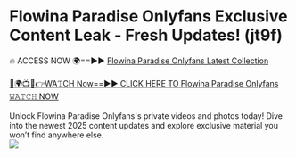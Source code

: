 # Flowina Paradise Onlyfans Exclusive Content Leak - Fresh Updates! (jt9f)

🔥 ACCESS NOW 🌍==►► <a href="https://tinyurl.com/kvy9nzfs" rel="nofollow">Flowina Paradise Onlyfans Latest Collection</a>
<br><br>
[🔴🌍📺📱👉WA𝚃CH Now==►► CLICK HERE TO Flowina Paradise Onlyfans 𝚆𝙰𝚃𝙲𝙷 NOW](https://tinyurl.com/kvy9nzfs)
<br><br>
Unlock Flowina Paradise Onlyfans's private videos and photos today! Dive into the newest 2025 content updates and explore exclusive material you won’t find anywhere else.
<br>
<a href="https://tinyurl.com/kvy9nzfs" rel="nofollow" data-target="animated-image.originalLink"><img src="https://camo.githubusercontent.com/8a4f000d20f83aca3bf7ec5f350d767afa0574a8a352519fd8cfa583a6f93a33/68747470733a2f2f692e696d6775722e636f6d2f644a486b345a712e676966" data-canonical-src="https://i.imgur.com/dJHk4Zq.gif" style="max-width: 100%; display: inline-block;" data-target="animated-image.originalImage"></a>
<br>
